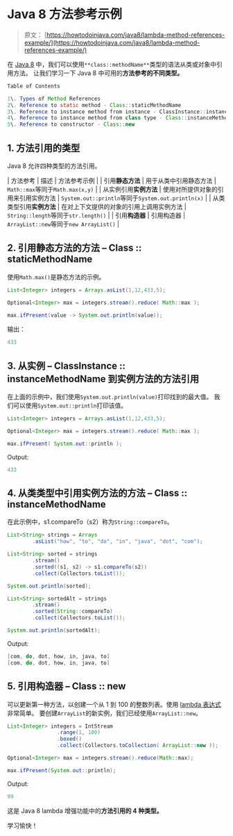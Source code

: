# Java 8 方法参考示例

> 原文： [https://howtodoinjava.com/java8/lambda-method-references-example/](https://howtodoinjava.com/java8/lambda-method-references-example/)

在 [Java 8](//howtodoinjava.com/java-8-tutorial/) 中，我们可以使用`**class::methodName**`类型的语法从类或对象中引用方法。 让我们学习一下 Java 8 中可用的**方法参考的不同类型。**

```java
Table of Contents

1\. Types of Method References
2\. Reference to static method - Class::staticMethodName
3\. Reference to instance method from instance - ClassInstance::instanceMethodName
4\. Reference to instance method from class type - Class::instanceMethodName
5\. Reference to constructor - Class::new
```

## 1\. 方法引用的类型

Java 8 允许四种类型的方法引用。

| 方法参考 | 描述 | 方法参考示例 |
| 引用**静态方法** | 用于从类中引用静态方法 | `Math::max`等同于`Math.max(x,y)` |
| 从实例引用**实例方法** | 使用对所提供对象的引用来引用实例方法 | `System.out::println`等同于`System.out.println(x)` |
| 从类类型引用**实例方法** | 在对上下文提供的对象的引用上调用实例方法 | `String::length`等同于`str.length()` |
| 引用**构造器** | 引用构造器 | `ArrayList::new`等同于`new ArrayList()` |

## 2\. 引用静态方法的方法 – Class :: staticMethodName

使用`Math.max()`是静态方法的示例。

```java
List<Integer> integers = Arrays.asList(1,12,433,5);

Optional<Integer> max = integers.stream().reduce( Math::max ); 

max.ifPresent(value -> System.out.println(value)); 

```

输出：

```java
433
```

## 3\. 从实例 – ClassInstance :: instanceMethodName 到实例方法的方法引用

在上面的示例中，我们使用`System.out.println(value)`打印找到的最大值。 我们可以使用`System.out::println`打印该值。

```java
List<Integer> integers = Arrays.asList(1,12,433,5);

Optional<Integer> max = integers.stream().reduce( Math::max ); 

max.ifPresent( System.out::println ); 

```

Output:

```java
433
```

## 4\. 从类类型中引用实例方法的方法 – Class :: instanceMethodName

在此示例中，s1.compareTo（s2）称为`String::compareTo`。

```java
List<String> strings = Arrays
		.asList("how", "to", "do", "in", "java", "dot", "com");

List<String> sorted = strings
		.stream()
		.sorted((s1, s2) -> s1.compareTo(s2))
		.collect(Collectors.toList());

System.out.println(sorted);

List<String> sortedAlt = strings
		.stream()
		.sorted(String::compareTo)
		.collect(Collectors.toList());

System.out.println(sortedAlt);

```

Output:

```java
[com, do, dot, how, in, java, to]
[com, do, dot, how, in, java, to]
```

## 5\. 引用构造器 – Class :: new

可以更新第一种方法，以创建一个从 1 到 100 的整数列表。使用 [lambda 表达式](//howtodoinjava.com/java8/complete-lambda-expressions-tutorial-in-java/)非常简单。 要创建`ArrayList`的新实例，我们已经使用`ArrayList::new`。

```java
List<Integer> integers = IntStream
				.range(1, 100)
				.boxed()
				.collect(Collectors.toCollection( ArrayList::new ));

Optional<Integer> max = integers.stream().reduce(Math::max); 

max.ifPresent(System.out::println); 

```

Output:

```java
99
```

这是 Java 8 lambda 增强功能中的**方法引用的 4 种类型。**

学习愉快！